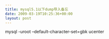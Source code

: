 ```yaml
---
title: mysql5.1以下dump导入备忘
date: 2009-03-19T10:25:36+00:00
layout: post
---
```

mysql -uroot &#8211;default-character-set=gbk ucenter
